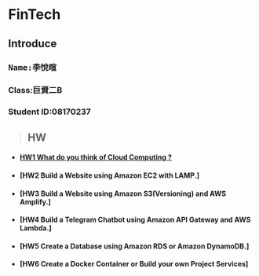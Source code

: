 # FinTech
## **Introduce**
### <pre>Name:李悅暄
### Class:巨資二B
### Student ID:08170237</pre>
> ## HW
* #### [HW1 What do you think of Cloud Computing ?](Hw/HW1/What_do_you_think_of_Cloud_Computing?.md)
* #### [HW2 Build a Website using Amazon EC2 with LAMP.]
* #### [HW3 Build a Website using Amazon S3(Versioning) and AWS Amplify.]
* #### [HW4 Build a Telegram Chatbot using Amazon API Gateway and AWS Lambda.]
* #### [HW5 Create a Database using Amazon RDS or Amazon DynamoDB.]
* #### [HW6 Create a Docker Container or Build your own Project Services]
